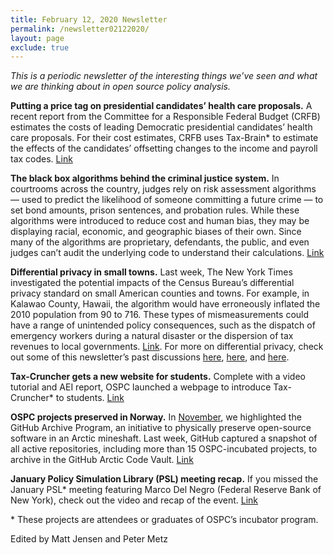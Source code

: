 ```yaml
---
title: February 12, 2020 Newsletter
permalink: /newsletter02122020/
layout: page
exclude: true
---
```

*This is a periodic newsletter of the interesting things we’ve seen and what we are thinking about in open source policy analysis.*

**Putting a price tag on presidential candidates’ health care proposals.** A recent report from the Committee for a Responsible Federal Budget (CRFB) estimates the costs of leading Democratic presidential candidates’ health care proposals. For their cost estimates, CRFB uses Tax-Brain* to estimate the effects of the candidates’ offsetting changes to the income and payroll tax codes. [Link](https://www.crfb.org/papers/primary-care-estimating-leading-democratic-candidates-health-plans) 

**The black box algorithms behind the criminal justice system.** In courtrooms across the country, judges rely on risk assessment algorithms — used to predict the likelihood of someone committing a future crime — to set bond amounts, prison sentences, and probation rules. While these algorithms were introduced to reduce cost and human bias, they may be displaying racial, economic, and geographic biases of their own. Since many of the algorithms are proprietary, defendants, the public, and even judges can’t audit the underlying code to understand their calculations. [Link](https://www.nytimes.com/2020/02/06/technology/predictive-algorithms-crime.html) 

**Differential privacy in small towns.** Last week, The New York Times investigated the potential impacts of the Census Bureau’s differential privacy standard on small American counties and towns. For example, in Kalawao County, Hawaii, the algorithm would have erroneously inflated the 2010 population from 90 to 716. These types of mismeasurements could have a range of unintended policy consequences, such as the dispatch of emergency workers during a natural disaster or the dispersion of tax revenues to local governments. [Link](https://www.nytimes.com/interactive/2020/02/06/opinion/census-algorithm-privacy.html). For more on differential privacy, check out some of this newsletter’s past discussions [here](https://www.ospc.org/newsletter12192018/), [here](https://www.ospc.org/newsletter06122019/), and [here](https://www.ospc.org/newsletter07102019/). 

**Tax-Cruncher gets a new website for students.** Complete with a video tutorial and AEI report, OSPC launched a webpage to introduce Tax-Cruncher* to students. [Link](https://www.ospc.org/tax-cruncher/students) 

**OSPC projects preserved in Norway.** In [November](https://www.ospc.org/newsletter11202019/), we highlighted the GitHub Archive Program, an initiative to physically preserve open-source software in an Arctic mineshaft. Last week, GitHub captured a snapshot of all active repositories, including more than 15 OSPC-incubated projects, to archive in the GitHub Arctic Code Vault. [Link](https://archiveprogram.github.com/)

**January Policy Simulation Library (PSL) meeting recap.** If you missed the January PSL* meeting featuring Marco Del Negro (Federal Reserve Bank of New York), check out the video and recap of the event. [Link](https://www.aei.org/events/the-policy-simulation-library-dc-meeting-macroeconomic-modeling-at-the-federal-reserve-bank-of-new-york/)

<p>&ast; These projects are attendees or graduates of OSPC’s incubator program.</p>

Edited by Matt Jensen and Peter Metz

<br>

<script style="margin-left:-35px" src="//hello.aei.org/js/forms2/js/forms2.min.js"></script>
<form style="margin-left:-35px" id="mktoForm_1256"></form>
<script style="margin-left:-35px" >MktoForms2.loadForm("//app-sj19.marketo.com", "475-PBQ-971", 1256);</script>